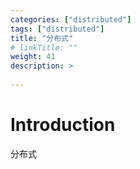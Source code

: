```yaml
---
categories: ["distributed"] 
tags: ["distributed"] 
title: "分布式"
# linkTitle: ""
weight: 41
description: >
  
---
```


# Introduction
分布式
